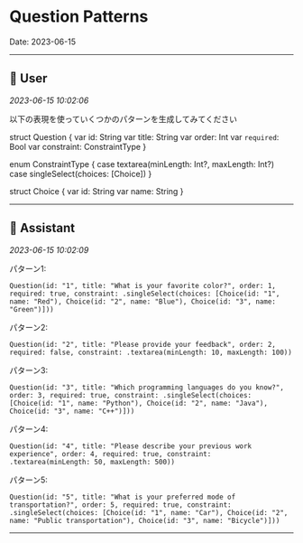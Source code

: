 # Question Patterns

Date: 2023-06-15

---

## 👤 User
*2023-06-15 10:02:06*

以下の表現を使っていくつかのパターンを生成してみてください



struct Question {
    var id: String
    var title: String
    var order: Int
    var `required`: Bool
    var constraint: ConstraintType
}

enum ConstraintType {
    case textarea(minLength: Int?, maxLength: Int?)
    case singleSelect(choices: [Choice])
}

struct Choice {
    var id: String
    var name: String
}

---

## 🤖 Assistant
*2023-06-15 10:02:09*

パターン1:
```
Question(id: "1", title: "What is your favorite color?", order: 1, required: true, constraint: .singleSelect(choices: [Choice(id: "1", name: "Red"), Choice(id: "2", name: "Blue"), Choice(id: "3", name: "Green")]))
```

パターン2:
```
Question(id: "2", title: "Please provide your feedback", order: 2, required: false, constraint: .textarea(minLength: 10, maxLength: 100))
```

パターン3:
```
Question(id: "3", title: "Which programming languages do you know?", order: 3, required: true, constraint: .singleSelect(choices: [Choice(id: "1", name: "Python"), Choice(id: "2", name: "Java"), Choice(id: "3", name: "C++")]))
```

パターン4:
```
Question(id: "4", title: "Please describe your previous work experience", order: 4, required: true, constraint: .textarea(minLength: 50, maxLength: 500))
```

パターン5:
```
Question(id: "5", title: "What is your preferred mode of transportation?", order: 5, required: true, constraint: .singleSelect(choices: [Choice(id: "1", name: "Car"), Choice(id: "2", name: "Public transportation"), Choice(id: "3", name: "Bicycle")]))
```

---
